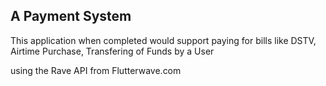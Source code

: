 ## A Payment System

This application when completed would support paying for bills like DSTV, Airtime Purchase, Transfering of Funds by a User

using the Rave API from Flutterwave.com

